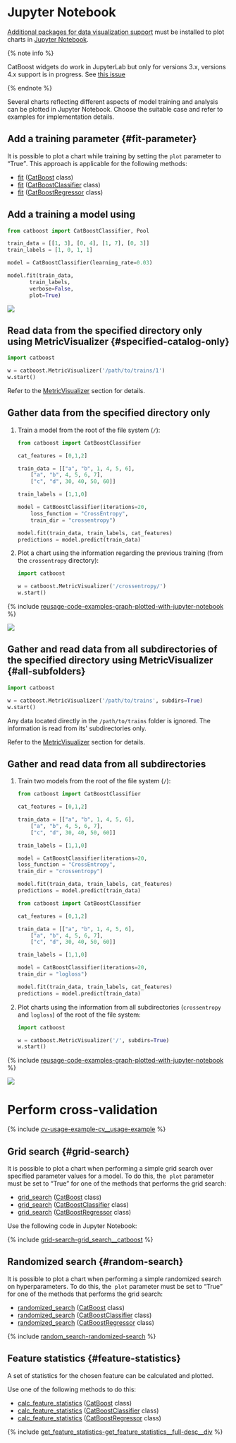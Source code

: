# Jupyter Notebook

[Additional packages for data visualization support](../installation/python-installation-additional-data-visualization-packages.md) must be installed to plot charts in [Jupyter Notebook](http://jupyter.org/).

{% note info %}

CatBoost widgets do work in JupyterLab but only for versions 3.x, versions 4.x support is in progress. See [this issue](https://github.com/catboost/catboost/issues/2533)

{% endnote %}

Several charts reflecting different aspects of model training and analysis can be plotted in Jupyter Notebook. Choose the suitable case and refer to examples for implementation details.

## Add a training parameter {#fit-parameter}

It is possible to plot a chart while training by setting the `plot` parameter to <q>True</q>. This approach is applicable for the following methods:
- [fit](../concepts/python-reference_catboost_fit.md) ([CatBoost](../concepts/python-reference_catboost.md) class)
- [fit](../concepts/python-reference_catboostclassifier_fit.md) ([CatBoostClassifier](../concepts/python-reference_catboostclassifier.md) class)
- [fit](../concepts/python-reference_catboostregressor_fit.md) ([CatBoostRegressor](../concepts/python-reference_catboostregressor.md) class)


## Add a training a model using

```python
from catboost import CatBoostClassifier, Pool

train_data = [[1, 3], [0, 4], [1, 7], [0, 3]]
train_labels = [1, 0, 1, 1]

model = CatBoostClassifier(learning_rate=0.03)

model.fit(train_data,
       train_labels,
       verbose=False,
       plot=True)

```

![](../images/interface__visualization-tools__jupyter.png)

## Read data from the specified directory only using MetricVisualizer {#specified-catalog-only}

```python
import catboost

w = catboost.MetricVisualizer('/path/to/trains/1')
w.start()
```

Refer to the [MetricVisualizer](../concepts/python-reference_catboostipythonwidget.md) section for details.

## Gather data from the specified directory only

1. Train a model from the root of the file system (`/`):

   ```python
   from catboost import CatBoostClassifier

   cat_features = [0,1,2]

   train_data = [["a", "b", 1, 4, 5, 6],
       ["a", "b", 4, 5, 6, 7],
       ["c", "d", 30, 40, 50, 60]]

   train_labels = [1,1,0]

   model = CatBoostClassifier(iterations=20,
       loss_function = "CrossEntropy",
       train_dir = "crossentropy")

   model.fit(train_data, train_labels, cat_features)
   predictions = model.predict(train_data)
   ```

1. Plot a chart using the information regarding the previous training (from the `crossentropy` directory):

    ```python
    import catboost

    w = catboost.MetricVisualizer('/crossentropy/')
    w.start()
    ```

{% include [reusage-code-examples-graph-plotted-with-jupyter-notebook](../_includes/work_src/reusage-code-examples/graph-plotted-with-jupyter-notebook.md) %}

![](../images/interface__visualization-tools__jupyter__cross-entropy.png)

## Gather and read data from all subdirectories of the specified directory using MetricVisualizer {#all-subfolders}

```python
import catboost

w = catboost.MetricVisualizer('/path/to/trains', subdirs=True)
w.start()
```

Any data located directly in the `/path/to/trains` folder is ignored. The information is read from its' subdirectories only.

Refer to the [MetricVisualizer](../concepts/python-reference_catboostipythonwidget.md) section for details.

## Gather and read data from all subdirectories

1. Train two models from the root of the file system (`/`):

    ```python
    from catboost import CatBoostClassifier

    cat_features = [0,1,2]

    train_data = [["a", "b", 1, 4, 5, 6],
        ["a", "b", 4, 5, 6, 7],
        ["c", "d", 30, 40, 50, 60]]

    train_labels = [1,1,0]

    model = CatBoostClassifier(iterations=20,
    loss_function = "CrossEntropy",
    train_dir = "crossentropy")

    model.fit(train_data, train_labels, cat_features)
    predictions = model.predict(train_data)
    ```
    ```python
    from catboost import CatBoostClassifier

    cat_features = [0,1,2]

    train_data = [["a", "b", 1, 4, 5, 6],
        ["a", "b", 4, 5, 6, 7],
        ["c", "d", 30, 40, 50, 60]]

    train_labels = [1,1,0]

    model = CatBoostClassifier(iterations=20,
    train_dir = "logloss")

    model.fit(train_data, train_labels, cat_features)
    predictions = model.predict(train_data)
    ```

1. Plot charts using the information from all subdirectories (`crossentropy` and `logloss`) of the root of the file system:

    ```python
    import catboost

    w = catboost.MetricVisualizer('/', subdirs=True)
    w.start()
    ```

{% include [reusage-code-examples-graph-plotted-with-jupyter-notebook](../_includes/work_src/reusage-code-examples/graph-plotted-with-jupyter-notebook.md) %}

![](../images/interface__visualization-tools__jupyter__cross-entropy_and_logloss.png)

# Perform cross-validation

{% include [cv-usage-example-cv__usage-example](../_includes/work_src/reusage-code-examples/cv__usage-example.md) %}

## Grid search {#grid-search}

It is possible to plot a chart when performing a simple grid search over specified parameter values for a model. To do this, the  `plot` parameter must be set to <q>True</q> for one of the methods that performs the grid search:
- [grid_search](../concepts/python-reference_catboost_grid_search.md) ([CatBoost](../concepts/python-reference_catboost.md) class)
- [grid_search](../concepts/python-reference_catboostclassifier_grid_search.md) ([CatBoostClassifier](../concepts/python-reference_catboostclassifier.md) class)
- [grid_search](../concepts/python-reference_catboostregressor_grid_search.md) ([CatBoostRegressor](../concepts/python-reference_catboostregressor.md) class)

Use the following code in Jupyter Notebook:

{% include [grid-search-grid_search__catboost](../_includes/work_src/reusage-code-examples/grid_search__catboost.md) %}

## Randomized search {#random-search}

It is possible to plot a chart when performing a simple randomized search on hyperparameters. To do this, the  `plot` parameter must be set to <q>True</q> for one of the methods that performs the grid search:
- [randomized_search](../concepts/python-reference_catboost_randomized_search.md) ([CatBoost](../concepts/python-reference_catboost.md) class)
- [randomized_search](../concepts/python-reference_catboostclassifier_randomized_search.md) ([CatBoostClassifier](../concepts/python-reference_catboostclassifier.md) class)
- [randomized_search](../concepts/python-reference_catboostregressor_randomized_search.md) ([CatBoostRegressor](../concepts/python-reference_catboostregressor.md) class)

{% include [random_search-randomized-search](../_includes/work_src/reusage-code-examples/randomized-search.md) %}

## Feature statistics {#feature-statistics}

А set of statistics for the chosen feature can be calculated and plotted.

Use one of the following methods to do this:
- [calc_feature_statistics](../concepts/python-reference_catboost_calc_feature_statistics.md) ([CatBoost](../concepts/python-reference_catboost.md) class)
- [calc_feature_statistics](../concepts/python-reference_catboostclassifier_calc_feature_statistics.md) ([CatBoostClassifier](../concepts/python-reference_catboostclassifier.md) class)
- [calc_feature_statistics](../concepts/python-reference_catboostregressor_calc_feature_statistics.md) ([CatBoostRegressor](../concepts/python-reference_catboostregressor.md) class)

{% include [get_feature_statistics-get_feature_statistics__full-desc__div](../_includes/work_src/reusage-python/get_feature_statistics__full-desc__div.md) %}
